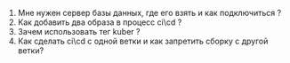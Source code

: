 1) Мне нужен сервер базы данных, где его взять и как подключиться ?
2) Как добавить два образа в процесс ci\cd ?
3) Зачем использовать тег kuber ?
4) Как сделать ci\cd с одной ветки и как запретить сборку с другой ветки?
